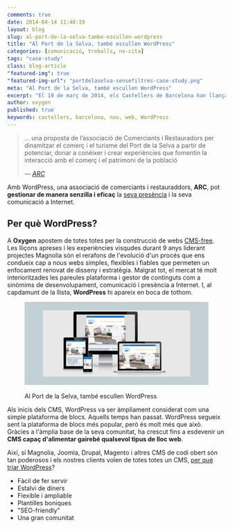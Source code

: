 ```yaml
---
comments: true
date: 2014-04-14 11:48:19
layout: blog
slug: al-port-de-la-selva-tambe-escullen-wordpress
title: "Al Port de la Selva, també escullen WordPress"
categories: [comunicació, treballs, no-cita]
tags: "case-study" 
class: blog-article
"featured-img": true
"featured-img-url": "portdelaselva-sensefiltres-case-study.png"
meta: "Al Port de la Selva, també escullen WordPress"
excerpt: "El 19 de març de 2014, els Castellers de Barcelona han llançat un nou web. És un web modern, informatiu, intuïtiu i fresc."
author: oxygen
published: true
keywords: castellers, barcelona, nou, web, WordPress
---
```


>... una proposta de l’associació de Comerciants i Restauradors per dinamitzar el comerç i el turisme del Port de la Selva a partir de potenciar, donar a conèixer i crear experiències que fomentin la interacció amb el comerç i el patrimoni de la població<footer>&mdash; <cite><a href="{{ page.url }}" title="{{ page.title }}">ARC</a></cite></footer>

Amb WordPress, una associació de comerciants i restauraddors, **ARC**, pot **gestionar de manera senzilla i eficaç** la [seva presència](http://www.portdelaselvasensefiltres.cat/) i la seva comunicació a Internet.

## Per què WordPress?

A **Oxygen** apostem de totes totes per la construcció de webs [CMS-free](/oxygen-un-web-cms-free). Les lliçons apreses i les experiències visqudes durant 9 anys liderant projectes Magnolia són el rerafons de l'evolució d'un procés que ens condueix cap a nous webs simples, flexibles i fiables que permeten un enfocament renovat de disseny i estratègia. Malgrat tot, el mercat té molt interioritzades les pareules plataforma i gestor de continguts com a sinòmims de desenvolupament, comunicació i presència a Internet. I, al capdamunt de la llista, **WordPress** hi apareix en boca de tothom.

<figure class="hidden-xs hidden-sm ox_animate_when_almost_visible ox_right-to-left"><img src="/assets/img/portdelaselva-sensefiltres-full-width-snapshot.png" /><figcaption><p>Al Port de la Selva, també escullen WordPress</p></figcaption></figure>

Als inicis dels CMS, WordPress va ser àmpliament considerat com una simple plataforma de blocs. Aquells temps han passat. WordPress segueix sent la plataforma de blocs més popular, però és molt més que això. Gràcies a l'àmplia base de la seva comunitat, ha crescut fins a esdevenir un **CMS capaç d'alimentar gairebé qualsevol tipus de lloc web**. 

Així, si Magnolia, Joomla, Drupal, Magento i altres CMS de codi obert són tan poderosos i els nostres clients volen de totes totes un CMS, [per què triar WordPress](/per-que-wordpress/)?

- Fàcil de fer servir
- Estalvi de diners
- Flexible i ampliable
- Plantilles boniques
- "SEO-friendly"
- Una gran comunitat